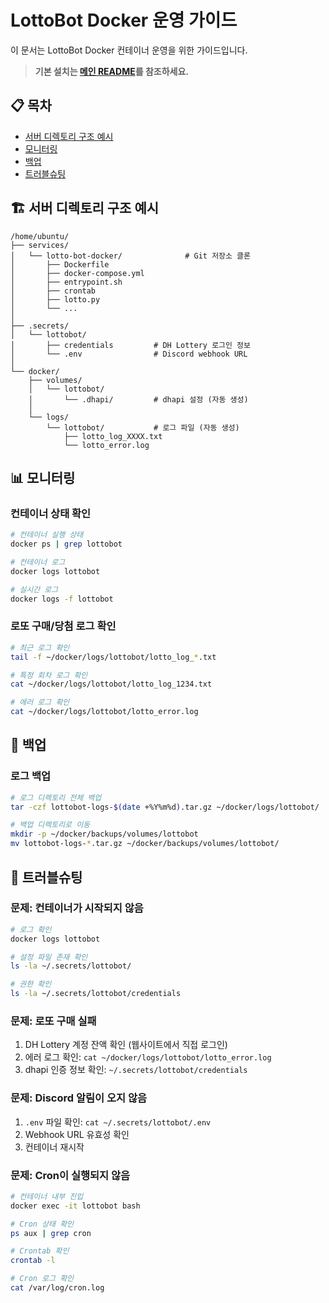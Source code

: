 # LottoBot Docker 운영 가이드

이 문서는 LottoBot Docker 컨테이너 운영을 위한 가이드입니다.

> **기본 설치는 [메인 README](../README.md)를 참조하세요.**

## 📋 목차

- [서버 디렉토리 구조 예시](#서버-디렉토리-구조-예시)
- [모니터링](#모니터링)
- [백업](#백업)
- [트러블슈팅](#트러블슈팅)

## 🏗️ 서버 디렉토리 구조 예시

```
/home/ubuntu/
├── services/
│   └── lotto-bot-docker/              # Git 저장소 클론
│       ├── Dockerfile
│       ├── docker-compose.yml
│       ├── entrypoint.sh
│       ├── crontab
│       ├── lotto.py
│       └── ...
│
├── .secrets/
│   └── lottobot/
│       ├── credentials         # DH Lottery 로그인 정보
│       └── .env                # Discord webhook URL
│
└── docker/
    ├── volumes/
    │   └── lottobot/
    │       └── .dhapi/         # dhapi 설정 (자동 생성)
    │
    └── logs/
        └── lottobot/           # 로그 파일 (자동 생성)
            ├── lotto_log_XXXX.txt
            └── lotto_error.log
```

## 📊 모니터링

### 컨테이너 상태 확인

```bash
# 컨테이너 실행 상태
docker ps | grep lottobot

# 컨테이너 로그
docker logs lottobot

# 실시간 로그
docker logs -f lottobot
```

### 로또 구매/당첨 로그 확인

```bash
# 최근 로그 확인
tail -f ~/docker/logs/lottobot/lotto_log_*.txt

# 특정 회차 로그 확인
cat ~/docker/logs/lottobot/lotto_log_1234.txt

# 에러 로그 확인
cat ~/docker/logs/lottobot/lotto_error.log
```

## 💾 백업

### 로그 백업

```bash
# 로그 디렉토리 전체 백업
tar -czf lottobot-logs-$(date +%Y%m%d).tar.gz ~/docker/logs/lottobot/

# 백업 디렉토리로 이동
mkdir -p ~/docker/backups/volumes/lottobot
mv lottobot-logs-*.tar.gz ~/docker/backups/volumes/lottobot/
```

## 🐛 트러블슈팅

### 문제: 컨테이너가 시작되지 않음

```bash
# 로그 확인
docker logs lottobot

# 설정 파일 존재 확인
ls -la ~/.secrets/lottobot/

# 권한 확인
ls -la ~/.secrets/lottobot/credentials
```

### 문제: 로또 구매 실패

1. DH Lottery 계정 잔액 확인 (웹사이트에서 직접 로그인)
2. 에러 로그 확인: `cat ~/docker/logs/lottobot/lotto_error.log`
3. dhapi 인증 정보 확인: `~/.secrets/lottobot/credentials`

### 문제: Discord 알림이 오지 않음

1. `.env` 파일 확인: `cat ~/.secrets/lottobot/.env`
2. Webhook URL 유효성 확인
3. 컨테이너 재시작

### 문제: Cron이 실행되지 않음

```bash
# 컨테이너 내부 진입
docker exec -it lottobot bash

# Cron 상태 확인
ps aux | grep cron

# Crontab 확인
crontab -l

# Cron 로그 확인
cat /var/log/cron.log
```
